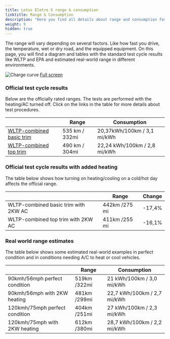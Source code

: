 ```yaml
---
title: Lotus Eletre S range & consumption
linktitle: Range & Consumption
description: "Here you find all details about range and consumption for Lotus Eletre S."
weight: 9
hidden: true
---
```

<!-- markdownlint-disable MD033 -->
<object type="image/svg+xml" data="../modelnavigation.svg"></object>

The range will vary depending on several factors. Like how fast you drive, the temperature, wet or dry road, and the equipped equipment. On this page, you will find a diagram and tables with the standard test cycle results like WLTP and EPA and estimated real-world range in different environments. 

![Charge curve](../range.svg  "Range information")
[Full screen](../range.svg)

### Official test cycle results

Below are the officially rated ranges. The tests are performed with the heating/AC turned off. Click on the links in the table for more details about test procedures. 

| | Range  | Consumption  |
|----|-----|------|
| [WLTP-combined basic trim](../../../../../guides/understandingrange/wltp/) | 535 km / 332mi |20,37kWh/100km / 3,1 mi/kWh | 
| [WLTP-combined top trim](../../../../../guides/understandingrange/wltp/) | 490 km / 304mi | 22,24 kWh/100km / 2,8 mi/kWh | 

### Official test cycle results with added heating

The table below shows how turning on heating/cooling on a cold/hot day affects the official range. 

| | Range  | Change  |
|----|-----|------|
| WLTP-combined basic trim with 2KW AC | 442km /275 mi | -17,4%|
| WLTP-combined top trim with 2KW AC | 411km /255 mi | -16,1%|

### Real world range estimates

The table below shows some estimated real-world examples in perfect condition and in conditions needing A/C to heat or cool vehicles. 

| | Range  | Consumption  |
|----|-----|------|
| 90kmh/56mph perfect condition | 519km /322mi| 21 kWh/100km / 3,0 mi/kWh |
| 90kmh/56mph with 2KW heating | 481km /299mi| 22,7 kWh/100km / 2,7 mi/kWh |
| 120kmh/75mph perfect condition | 404km /251mi| 27 kWh/100km / 2,3 mi/kWh |
| 120kmh/75mph with 2KW heating | 612km /380mi| 28,7 kWh/100km / 2,2 mi/kWh |
